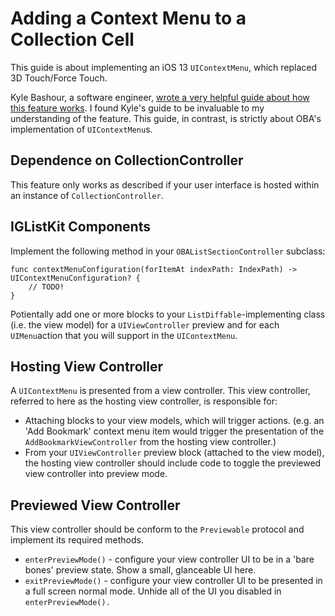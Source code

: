 # Adding a Context Menu to a Collection Cell

This guide is about implementing an iOS 13 `UIContextMenu`, which replaced 3D Touch/Force Touch.

Kyle Bashour, a software engineer, [wrote a very helpful guide about how this feature works](https://kylebashour.com/posts/context-menu-guide). I found Kyle's guide to be invaluable to my understanding of the feature. This guide, in contrast, is strictly about OBA's implementation of `UIContextMenu`s.

## Dependence on CollectionController

This feature only works as described if your user interface is hosted within an instance of `CollectionController`.

## IGListKit Components

Implement the following method in your `OBAListSectionController` subclass:

    func contextMenuConfiguration(forItemAt indexPath: IndexPath) -> UIContextMenuConfiguration? {
        // TODO!
    }
    
Potientally add one or more blocks to your `ListDiffable`-implementing class (i.e. the view model) for a `UIViewController` preview and for each `UIMenu`action that you will support in the `UIContextMenu`.

## Hosting View Controller

A `UIContextMenu` is presented from a view controller. This view controller, referred to here as the hosting view controller, is responsible for:

* Attaching blocks to your view models, which will trigger actions. (e.g. an 'Add Bookmark' context menu item would trigger the presentation of the `AddBookmarkViewController` from the hosting view controller.)
* From your `UIViewController` preview block (attached to the view model), the hosting view controller should include code to toggle the previewed view controller into preview mode.

## Previewed View Controller

This view controller should be conform to the `Previewable` protocol and implement its required methods.

* `enterPreviewMode()` - configure your view controller UI to be in a 'bare bones' preview state. Show a small, glanceable UI here.
* `exitPreviewMode()` - configure your view controller UI to be presented in a full screen normal mode. Unhide all of the UI you disabled in `enterPreviewMode().`